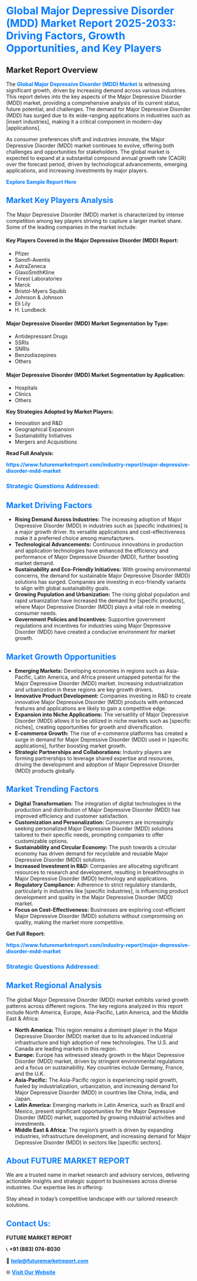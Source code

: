 <h1 style="color: #007BFF;">Global Major Depressive Disorder (MDD) Market Report 2025-2033: Driving Factors, Growth Opportunities, and Key Players</h1>

<section id="overview">
<h2>Market Report Overview</h2>
<p>The <a href="https://www.futuremarketreport.com/industry-report/major-depressive-disorder-mdd-market" style="color: #007BFF; text-decoration: none;"><strong>Global Major Depressive Disorder (MDD) Market</strong></a> is witnessing significant growth, driven by increasing demand across various industries. This report delves into the key aspects of the Major Depressive Disorder (MDD) market, providing a comprehensive analysis of its current status, future potential, and challenges. The demand for Major Depressive Disorder (MDD) has surged due to its wide-ranging applications in industries such as [insert industries], making it a critical component in modern-day [applications].</p>
<p>As consumer preferences shift and industries innovate, the Major Depressive Disorder (MDD) market continues to evolve, offering both challenges and opportunities for stakeholders. The global market is expected to expand at a substantial compound annual growth rate (CAGR) over the forecast period, driven by technological advancements, emerging applications, and increasing investments by major players.</p>
</section>

<section id="overview">
<p><a href="https://www.futuremarketreport.com/request-sample/reportId=82838" style="color: #007BFF; text-decoration: none;"><strong>Explore Sample Report Here</strong></a></p>
</section>

<section id="key-players">
<h2 style="color: #007BFF;">Market Key Players Analysis</h2>
<p>The Major Depressive Disorder (MDD) market is characterized by intense competition among key players striving to capture a larger market share. Some of the leading companies in the market include:</p>
<h4>Key Players Covered in the Major Depressive Disorder (MDD) Report:</h4>
<ul><li>Pfizer</li><li>Sanofi-Aventis</li><li>AstraZeneca</li><li>GlaxoSmithKline</li><li>Forest Laboratories</li><li>Merck</li><li>Bristol-Myers Squibb</li><li>Johnson &amp; Johnson</li><li>Eli Lily</li><li>H. Lundbeck</li></ul>
<h4>Major Depressive Disorder (MDD) Market Segmentation by Type:</h4>
<ul><li>Antidepressant Drugs</li><li>SSRIs</li><li>SNRIs</li><li>Benzodiazepines</li><li>Others</li></ul>

<h4>Major Depressive Disorder (MDD) Market Segmentation by Application:</h4>
<ul><li>Hospitals</li><li>Clinics</li><li>Others</li></ul>
<p><strong>Key Strategies Adopted by Market Players:</strong></p>
<ul>
<li>Innovation and R&D</li>
<li>Geographical Expansion</li>
<li>Sustainability Initiatives</li>
<li>Mergers and Acquisitions</li>
</ul>
</section>

<section>
<p><strong>Read Full Analysis: </strong></p><a href="https://www.futuremarketreport.com/industry-report/major-depressive-disorder-mdd-market" style="color: #007BFF; text-decoration: none;"><strong>https://www.futuremarketreport.com/industry-report/major-depressive-disorder-mdd-market</strong></a>
<h3 style="color: #007BFF;">Strategic Questions Addressed:</h3>
</section>

<section id="driving-factors">
<h2 style="color: #007BFF;">Market Driving Factors</h2>
<ul>
<li><strong>Rising Demand Across Industries:</strong> The increasing adoption of Major Depressive Disorder (MDD) in industries such as [specific industries] is a major growth driver. Its versatile applications and cost-effectiveness make it a preferred choice among manufacturers.</li>
<li><strong>Technological Advancements:</strong> Continuous innovations in production and application technologies have enhanced the efficiency and performance of Major Depressive Disorder (MDD), further boosting market demand.</li>
<li><strong>Sustainability and Eco-Friendly Initiatives:</strong> With growing environmental concerns, the demand for sustainable Major Depressive Disorder (MDD) solutions has surged. Companies are investing in eco-friendly variants to align with global sustainability goals.</li>
<li><strong>Growing Population and Urbanization:</strong> The rising global population and rapid urbanization have increased the demand for [specific products], where Major Depressive Disorder (MDD) plays a vital role in meeting consumer needs.</li>
<li><strong>Government Policies and Incentives:</strong> Supportive government regulations and incentives for industries using Major Depressive Disorder (MDD) have created a conducive environment for market growth.</li>
</ul>
</section>

<section id="growth-opportunities">
<h2 style="color: #007BFF;">Market Growth Opportunities</h2>
<ul>
<li><strong>Emerging Markets:</strong> Developing economies in regions such as Asia-Pacific, Latin America, and Africa present untapped potential for the Major Depressive Disorder (MDD) market. Increasing industrialization and urbanization in these regions are key growth drivers.</li>
<li><strong>Innovative Product Development:</strong> Companies investing in R&D to create innovative Major Depressive Disorder (MDD) products with enhanced features and applications are likely to gain a competitive edge.</li>
<li><strong>Expansion into Niche Applications:</strong> The versatility of Major Depressive Disorder (MDD) allows it to be utilized in niche markets such as [specific niches], creating opportunities for growth and diversification.</li>
<li><strong>E-commerce Growth:</strong> The rise of e-commerce platforms has created a surge in demand for Major Depressive Disorder (MDD) used in [specific applications], further boosting market growth.</li>
<li><strong>Strategic Partnerships and Collaborations:</strong> Industry players are forming partnerships to leverage shared expertise and resources, driving the development and adoption of Major Depressive Disorder (MDD) products globally.</li>
</ul>
</section>

<section id="trending-factors">
<h2 style="color: #007BFF;">Market Trending Factors</h2>
<ul>
<li><strong>Digital Transformation:</strong> The integration of digital technologies in the production and distribution of Major Depressive Disorder (MDD) has improved efficiency and customer satisfaction.</li>
<li><strong>Customization and Personalization:</strong> Consumers are increasingly seeking personalized Major Depressive Disorder (MDD) solutions tailored to their specific needs, prompting companies to offer customizable options.</li>
<li><strong>Sustainability and Circular Economy:</strong> The push towards a circular economy has driven demand for recyclable and reusable Major Depressive Disorder (MDD) solutions.</li>
<li><strong>Increased Investment in R&D:</strong> Companies are allocating significant resources to research and development, resulting in breakthroughs in Major Depressive Disorder (MDD) technology and applications.</li>
<li><strong>Regulatory Compliance:</strong> Adherence to strict regulatory standards, particularly in industries like [specific industries], is influencing product development and quality in the Major Depressive Disorder (MDD) market.</li>
<li><strong>Focus on Cost-Effectiveness:</strong> Businesses are exploring cost-efficient Major Depressive Disorder (MDD) solutions without compromising on quality, making the market more competitive.</li>
</ul>
</section>

<section>
<p><strong>Get Full Report: </strong></p><a href="https://www.futuremarketreport.com/industry-report/major-depressive-disorder-mdd-market" style="color: #007BFF; text-decoration: none;"><strong>https://www.futuremarketreport.com/industry-report/major-depressive-disorder-mdd-market</strong></a>
<h3 style="color: #007BFF;">Strategic Questions Addressed:</h3>
</section>


<section id="regional-analysis">
<h2 style="color: #007BFF;">Market Regional Analysis</h2>
<p>The global Major Depressive Disorder (MDD) market exhibits varied growth patterns across different regions. The key regions analyzed in this report include North America, Europe, Asia-Pacific, Latin America, and the Middle East & Africa:</p>
<ul>
<li><strong>North America:</strong> This region remains a dominant player in the Major Depressive Disorder (MDD) market due to its advanced industrial infrastructure and high adoption of new technologies. The U.S. and Canada are leading markets in this region.</li>
<li><strong>Europe:</strong> Europe has witnessed steady growth in the Major Depressive Disorder (MDD) market, driven by stringent environmental regulations and a focus on sustainability. Key countries include Germany, France, and the U.K.</li>
<li><strong>Asia-Pacific:</strong> The Asia-Pacific region is experiencing rapid growth, fueled by industrialization, urbanization, and increasing demand for Major Depressive Disorder (MDD) in countries like China, India, and Japan.</li>
<li><strong>Latin America:</strong> Emerging markets in Latin America, such as Brazil and Mexico, present significant opportunities for the Major Depressive Disorder (MDD) market, supported by growing industrial activities and investments.</li>
<li><strong>Middle East & Africa:</strong> The region’s growth is driven by expanding industries, infrastructure development, and increasing demand for Major Depressive Disorder (MDD) in sectors like [specific sectors].</li>
</ul>
</section>

<footer>
<h2 style="color: #007BFF;">About FUTURE MARKET REPORT</h2>
<p>We are a trusted name in market research and advisory services, delivering actionable insights and strategic support to businesses across diverse industries. Our expertise lies in offering:</p>

<p>Stay ahead in today’s competitive landscape with our tailored research solutions.</p>

<h2 style="color: #007BFF;">Contact Us:</h2>
<p><strong>FUTURE MARKET REPORT</strong></p>
<p>📞 <strong>+91 (883) 074-8030</strong></p>
<p>📧 <strong><a href="mailto:help@futuremarketreport.com" style="color: #007BFF;">help@futuremarketreport.com</a></strong></p>
<p>🌐 <strong><a href="https://www.futuremarketreport.com/" style="color: #007BFF;">Visit Our Website</a></strong></p>
</footer>